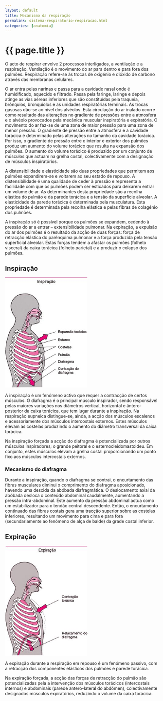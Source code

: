 ```yaml
---
layout: default
title: Mecanismo da respiração
permalink: sistema-respiratorio-respiracao.html
categories: [anatomia]
---
```


# {{ page.title }}

O acto de respirar envolve 2 processos interligados, a ventilação e a respiração. Ventilação é o movimento do ar para dentro e para fora dos pulmões. Respiração refere-se às trocas de oxigénio e dióxido de carbono através das membranas celulares.

O ar entra pelas narinas e passa para a cavidade nasal onde é humidificado, aquecido e filtrado. Passa pela faringe, laringe e depois atinge as vias aéreas inferiores que são constituídas pela traqueia, brônquios, bronquíolos e as unidades respiratórias terminais. As trocas gasosas dão-se ao nível dos alvéolos. Esta circulação do ar inalado ocorre como resultado das alterações no gradiente de pressões entre a atmosfera e o alvéolo provocados pela mecânica muscular inspiratória e expiratória. O movimento do ar faz-se de uma zona de maior pressão para uma zona de menor pressão. O gradiente de pressão entre a atmosfera e a cavidade torácica é determinado pelas alterações no tamanho da cavidade torácica. Por isso, o gradiente de pressão entre o interior e exterior dos pulmões produz um aumento do volume torácico que resulta na expansão dos pulmões. O aumento do volume torácico é produzido por um conjunto de músculos que actuam na grelha costal, colectivamente com a designação de músculos inspiratórios.

A distensibilidade e elasticidade são duas propriedades que permitem aos pulmões expandirem-se e voltarem ao seu estado de repouso. A distensibilidade é uma qualidade de ceder à pressão e representa a facilidade com que os pulmões podem ser esticados para deixarem entrar um volume de ar. As determinantes desta propriedade são a recolha elástica do pulmão e da parede torácica e a tensão da superfície alveolar. A elasticidade da parede torácica é determinada pela musculatura. Esta propriedade é determinada pela recolha elástica e pelas fibras de colagénio dos pulmões.

A inspiração só é possível porque os pulmões se expandem, cedendo à pressão do ar a entrar – extensibilidade pulmonar. Na expiração, a expulsão do ar dos pulmões é o resultado da acção de duas forças: força de retracção elástica do parênquima pulmonar e a força produzida pela tensão superficial alveolar. Estas forças tendem a afastar os pulmões (folheto visceral) da caixa torácica (folheto parietal) e a produzir o colapso dos pulmões.

## Inspiração

![Inspiração](assets/sistema-respiratorio-anatomia_clip_image002.jpg)

A inspiração é um fenómeno activo que requer a contracção de certos músculos. O diafragma é o principal músculo inspirador, sendo responsável pelas maiores variações nos diâmetros vertical, horizontal e ântero-posterior da caixa torácica, que tem lugar durante a inspiração. Na respiração eupneica distingue-se, ainda, a acção dos músculos escalenos e acessoriamente dos músculos intercostais externos. Estes músculos elevam as costelas produzindo o aumento do diâmetro transversal da caixa torácica.

Na inspiração forçada a acção do diafragma é potencializada por outros músculos inspiradores; o grande peitoral e o esternocleidomastoideu. Em conjunto, estes músculos elevam a grelha costal proporcionando um ponto fixo aos músculos intercostais externos.

### Mecanismo do diafragma

Durante a inspiração, quando o diafragma se contrai, o encurtamento das fibras musculares diminui o comprimento do diafragma aposicionado, havendo uma descida da abóbada diafragmática. O deslocamento axial da abóbada desloca o conteúdo abdominal caudalmente, aumentando a pressão intra-abdominal. Este aumento da pressão abdominal actua como um estabilizador para o tendão central descendente. Então, o encurtamento continuado das fibras costais gera uma tracção superior sobre as costelas inferiores, resultando um movimento para cima e para fora (secundariamente ao fenómeno de alça de balde) da grade costal inferior.

## Expiração

![Expiração](assets/sistema-respiratorio-anatomia_clip_image004.jpg)

A expiração durante a respiração em repouso é um fenómeno passivo, com a retracção dos componentes elásticos dos pulmões e parede torácica.

Na expiração forçada, a acção das forças de retracção do pulmão são potencializadas pela a intervenção dos músculos torácicos (intercostais internos) e abdominais (parede antero-lateral do abdómen), colectivamente designados músculos expiratórios, reduzindo o volume da caixa torácica.
